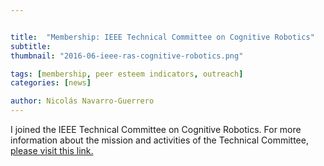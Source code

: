 ```yaml
---


title:  "Membership: IEEE Technical Committee on Cognitive Robotics"
subtitle: 
thumbnail: "2016-06-ieee-ras-cognitive-robotics.png"

tags: [membership, peer esteem indicators, outreach]
categories: [news]

author: Nicolás Navarro-Guerrero
---
```


I joined the IEEE Technical Committee on Cognitive Robotics. For more information about the mission and activities of the Technical Committee, <a href="http://www.ieee-coro.org/" target="_blank">please visit this link.</a>

<!--more-->

